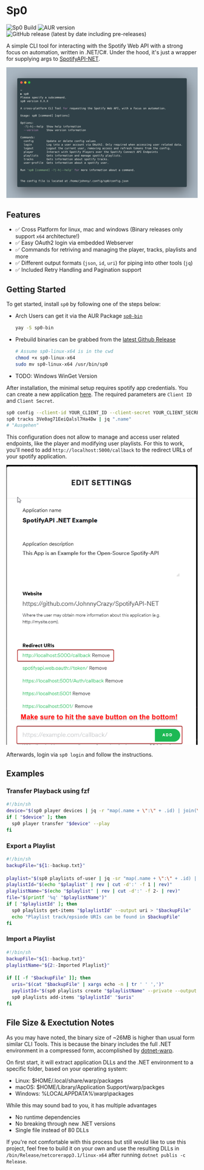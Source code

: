 # Sp0

![Sp0 Build](https://github.com/JohnnyCrazy/Sp0/workflows/Sp0%20Build/badge.svg)
![AUR version](https://img.shields.io/aur/version/sp0-bin?label=AUR)
![GitHub release (latest by date including pre-releases)](https://img.shields.io/github/v/release/JohnnyCrazy/Sp0?include_prereleases&label=GH%20Release)

A simple CLI tool for interacting with the Spotify Web API with a strong focus on automation, written in .NET/C#. Under the hood, it's just a wrapper for supplying args to [SpotifyAPI-NET](https://github.com/JohnnyCrazy/SpotifyAPI-NET/).

![CLI Example](.assets/cli-example.png)

## Features

* ✅ Cross Platform for linux, mac and windows (Binary releases only support `x64` architecture!)
* ✅ Easy OAuth2 login via embedded Webserver
* ✅ Commands for retriving and managing the player, tracks, playlists and more
* ✅ Different output formats (`json`, `id`, `uri`) for piping into other tools (`jq`)
* ✅ Included Retry Handling and Pagination support

## Getting Started

To get started, install `sp0` by following one of the steps below:

* Arch Users can get it via the AUR Package [`sp0-bin`](https://aur.archlinux.org/packages/sp0-bin/)
  ```bash
  yay -S sp0-bin
  ```
* Prebuild binaries can be grabbed from the [latest Github Release](https://github.com/johnnycrazy/sp0/releases)
  ```bash
  # Assume sp0-linux-x64 is in the cwd
  chmod +x sp0-linux-x64
  sudo mv sp0-linux-x64 /usr/bin/sp0
  ```
* TODO: Windows WinGet Version

After installation, the minimal setup requires spotify app credentials. You can create a new application [here](https://developer.spotify.com/dashboard/applications). The required parameters are `Client ID` and `Client Secret`.

```bash
sp0 config --client-id YOUR_CLIENT_ID --client-secret YOUR_CLIENT_SECRET
sp0 tracks 3Ve0ag71EeiQalsl7Ha4Dw | jq ".name"
# "Ausgehen"
```

This configuration does not allow to manage and access user related endpoints, like the player and modifying user playlists. For this to work, you'll need to add `http://localhost:5000/callback` to the redirect URLs of your spotify application.

![img](.assets/spotify-redirecturls.png)

Afterwards, login via `sp0 login` and follow the instructions.

## Examples

### Transfer Playback using fzf

```bash
#!/bin/sh
device="$(sp0 player devices | jq -r "map(.name + \":\" + .id) | join(\"\n\")" | fzf | cut -d':' -f2)"
if [ "$device" ]; then
  sp0 player transfer "$device" --play
fi
```

### Export a Playlist

```bash
#!/bin/sh
backupFile="${1:-backup.txt}"

playlist="$(sp0 playlists of-user | jq -sr "map(.name + \":\" + .id) | join(\"\n\")" | fzf)"
playlistId="$(echo "$playlist" | rev | cut -d':' -f 1 | rev)"
playlistName="$(echo "$playlist" | rev | cut -d':' -f 2- | rev)"
file="$(printf '%q' "$playlistName")"
if [ "$playlistId" ]; then
  sp0 playlists get-items "$playlistId" --output uri > "$backupFile"
  echo "Playlist track/epsiode URIs can be found in $backupFile"
fi
```

### Import a Playlist

```bash
#!/bin/sh
backupFile="${1:-backup.txt}"
playlistName="${2:-Imported Playlist}"

if [[ -f "$backupFile" ]]; then
  uris="$(cat "$backupFile" | xargs echo -n | tr ' ' ',')"
  paylistId="$(sp0 playlists create "$playlistName" --private --output id)"
  sp0 playlists add-items "$playlistId" "$uris"
fi
```

## File Size & Exectution Notes

As you may have noted, the binary size of ~26MB is higher than usual form similar CLI Tools. This is because the binary includes the full .NET environment in a compressed form, accomplished by [dotnet-warp](https://github.com/Hubert-Rybak/dotnet-warp).

On first start, it will extract application DLLs and the .NET environment to a specific folder, based on your operating system:

* Linux: $HOME/.local/share/warp/packages
* macOS: $HOME/Library/Application Support/warp/packges
* Windows: %LOCALAPPDATA%\warp\packages

While this may sound bad to you, it has multiple advantages
* No runtime dependencies
* No breaking through new .NET versions
* Single file instead of 80 DLLs

If you're not comfortable with this process but still would like to use this project, feel free to build it on your own and use the resulting DLLs in `/bin/Release/netcorerapp3.1/linux-x64` after running `dotnet publis -c Release`.
